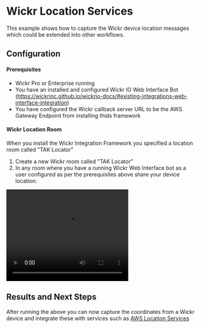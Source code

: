 # Wickr Location Services

This example shows how to capture the Wickr device location messages which could be extended into other workflows.

## Configuration

#### Prerequisites

- Wickr Pro or Enterprise running
- You have an installed and configured Wickr IO Web Interface Bot (https://wickrinc.github.io/wickrio-docs/#existing-integrations-web-interface-integration)
- You have configured the Wickr callback server URL to be the AWS Gateway Endpoint from installing thids framework 

#### Wickr Location Room

When you install the Wickr Integration Framework you specified a location room called "TAK Locator"

1. Create a new Wickr room called "TAK Locator"
2. In any room where you have a running Wickr Web Interface bot as a user configured as per the prerequisites above share your device location:

<video width="320" height="240" controls>
  <source src="assets/location-services.mp4" type="video/mp4">
</video>

## Results and Next Steps

After running the above you can now capture the coordinates from a Wickr device and integrate these with services such as [AWS Location Services](https://aws.amazon.com/location/)